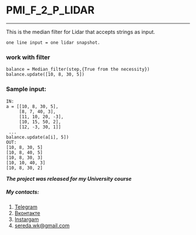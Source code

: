 # PMI_F_2_P_LIDAR
---------
This is the median filter for Lidar that accepts strings as input. 

```one line input = one lidar snapshot.```

### work with filter
```
balance = Median_filter(step,{True from the necessity})
balance.update([10, 8, 30, 5])
```

### Sample input:
``````
IN:
a = [[10, 8, 30, 5],
     [8, 7, 40, 3],
     [11, 10, 20, -3],
     [10, 15, 50, 2],
     [12, -3, 30, 1]]
 ...
balance.update(a[i], 5])
OUT:
[10, 8, 30, 5]
[10, 8, 40, 5]
[10, 8, 30, 3]
[10, 10, 40, 3]
[10, 8, 30, 2]
``````

***The project was released for my University course***

##### My contacts:
1. [Telegram](https://tgmsg.ru/princepepper)
2. [Вконтакте](https://vk.com/princepepper)
3. [Instargam](https://www.instagram.com/prince_pepper_official/?hl=ru)
4. <sereda.wk@gmail.com>
